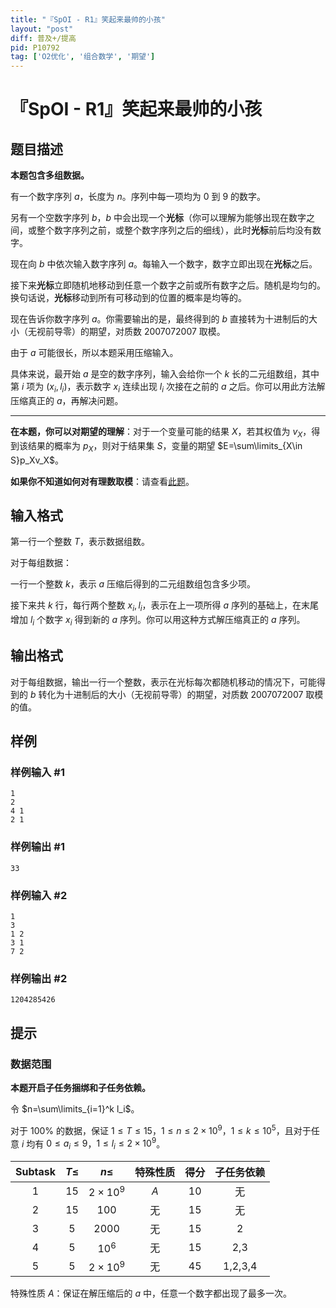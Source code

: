 ```yaml
---
title: "『SpOI - R1』笑起来最帅的小孩"
layout: "post"
diff: 普及+/提高
pid: P10792
tag: ['O2优化', '组合数学', '期望']
---
```

# 『SpOI - R1』笑起来最帅的小孩
## 题目描述

**本题包含多组数据。**

有一个数字序列 $a$，长度为 $n$。序列中每一项均为 $0$ 到 $9$ 的数字。

另有一个空数字序列 $b$，$b$ 中会出现一个**光标**（你可以理解为能够出现在数字之间，或整个数字序列之前，或整个数字序列之后的细线），此时**光标**前后均没有数字。

现在向 $b$ 中依次输入数字序列 $a$。每输入一个数字，数字立即出现在**光标**之后。

接下来**光标**立即随机地移动到任意一个数字之前或所有数字之后。随机是均匀的。换句话说，**光标**移动到所有可移动到的位置的概率是均等的。

现在告诉你数字序列 $a$。你需要输出的是，最终得到的 $b$ 直接转为十进制后的大小（无视前导零）的期望，对质数 $2007072007$ 取模。

由于 $a$ 可能很长，所以本题采用压缩输入。

具体来说，最开始 $a$ 是空的数字序列，输入会给你一个 $k$ 长的二元组数组，其中第 $i$ 项为 $(x_i,l_i)$，表示数字 $x_i$ 连续出现 $l_i$ 次接在之前的 $a$ 之后。你可以用此方法解压缩真正的 $a$，再解决问题。

----------

**在本题，你可以对期望的理解**：对于一个变量可能的结果 $X$，若其权值为 $v_X$，得到该结果的概率为 $p_X$，则对于结果集 $S$，变量的期望 $E=\sum\limits_{X\in S}p_Xv_X$。

**如果你不知道如何对有理数取模**：请查看[此题](https://www.luogu.com.cn/problem/P2613)。
## 输入格式

第一行一个整数 $T$，表示数据组数。

对于每组数据：

一行一个整数 $k$，表示 $a$ 压缩后得到的二元组数组包含多少项。

接下来共 $k$ 行，每行两个整数 $x_i,l_i$，表示在上一项所得 $a$ 序列的基础上，在末尾增加 $l_i$ 个数字 $x_i$ 得到新的 $a$ 序列。你可以用这种方式解压缩真正的 $a$ 序列。
## 输出格式

对于每组数据，输出一行一个整数，表示在光标每次都随机移动的情况下，可能得到的 $b$ 转化为十进制后的大小（无视前导零）的期望，对质数 $2007072007$ 取模的值。
## 样例

### 样例输入 #1
```
1
2
4 1
2 1
```
### 样例输出 #1
```
33
```
### 样例输入 #2
```
1
3
1 2
3 1
7 2
```
### 样例输出 #2
```
1204285426
```
## 提示

### 数据范围

**本题开启子任务捆绑和子任务依赖。**

令 $n=\sum\limits_{i=1}^k l_i$。

对于 $100\%$ 的数据，保证 $1\leq T\leq 15$，$1\leq n\leq 2\times 10^9$，$1\leq k\leq 10^5$，且对于任意 $i$ 均有 $0\leq a_i\leq 9$，$1\leq l_i\leq 2\times 10^9$。


| Subtask | $T\leq$ | $n\leq$ | 特殊性质 | 得分 | 子任务依赖 |
| :----------: | :----------: | :----------: | :----------: | :----------: | :----------: |
| 1 | $15$ | $2\times 10^9$ | $A$ | $10$ | 无 |
| 2 | $15$ | $100$ | 无 | $15$ | 无 |
| 3 | $5$ | $2000$ | 无 | $15$ | 2 |
| 4 | $5$ | $10^6$ | 无 | $15$ | 2,3 |
| 5 | $5$ | $2\times 10^9$ | 无 | $45$ | 1,2,3,4 |

特殊性质 $A$：保证在解压缩后的 $a$ 中，任意一个数字都出现了最多一次。
